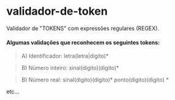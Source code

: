 # validador-de-token
Validador de "TOKENS" com expressões regulares (REGEX).


#### Algumas validações que reconhecem os seguintes tokens:

> A) Identificador: letra(letra|digito)*

> B) Número inteiro: sinal(digito)(digito)*

> B) Número real: sinal(digito)(digito)* ponto(digito)(digito) *

etc...
